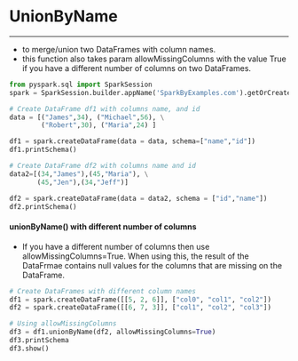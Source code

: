 # UnionByName

---
* to merge/union two DataFrames with column names.
* this function also takes param allowMissingColumns with the value True if you have a different number of columns on two DataFrames.

```python
from pyspark.sql import SparkSession
spark = SparkSession.builder.appName('SparkByExamples.com').getOrCreate()

# Create DataFrame df1 with columns name, and id
data = [("James",34), ("Michael",56), \
        ("Robert",30), ("Maria",24) ]

df1 = spark.createDataFrame(data = data, schema=["name","id"])
df1.printSchema()

# Create DataFrame df2 with columns name and id
data2=[(34,"James"),(45,"Maria"), \
       (45,"Jen"),(34,"Jeff")]

df2 = spark.createDataFrame(data = data2, schema = ["id","name"])
df2.printSchema()
```
#### unionByName() with different number of columns
* If you have a different number of columns then use allowMissingColumns=True. When using this, the result of the DataFrmae contains null values for the columns that are missing on the DataFrame.
```python
# Create DataFrames with different column names
df1 = spark.createDataFrame([[5, 2, 6]], ["col0", "col1", "col2"])
df2 = spark.createDataFrame([[6, 7, 3]], ["col1", "col2", "col3"])

# Using allowMissingColumns
df3 = df1.unionByName(df2, allowMissingColumns=True)
df3.printSchema
df3.show()
```
